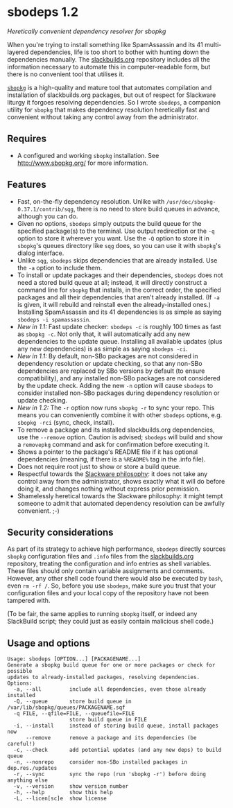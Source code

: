 # sbodeps 1.2
*Heretically convenient dependency resolver for sbopkg*

When you're trying to install something like SpamAssassin and its 41 multi-layered dependencies, life is too short to bother with hunting down the dependencies manually. The [slackbuilds.org](http://www.slackbuilds.org/) repository includes all the information necessary to automate this in computer-readable form, but there is no convenient tool that utilises it.

[`sbopkg`](http://www.sbopkg.org/) is a high-quality and mature tool that automates compilation and installation of slackbuilds.org packages, but out of respect for Slackware liturgy it forgoes resolving dependencies. So I wrote `sbodeps`, a companion utility for `sbopkg` that makes dependency resolution heretically fast and convenient without taking any control away from the administrator.

## Requires

* A configured and working `sbopkg` installation. See http://www.sbopkg.org/ for more information.

## Features

* Fast, on-the-fly dependency resolution. Unlike with `/usr/doc/sbopkg-0.37.1/contrib/sqg`, there is no need to store build queues in advance, although you can do.
* Given no options, `sbodeps` simply outputs the build queue for the specified package(s) to the terminal. Use output redirection or the `-q` option to store it wherever you want. Use the `-Q` option to store it in `sbopkg`'s queues directory like `sqg` does, so you can use it with `sbopkg`'s dialog interface.
* Unlike `sqg`, `sbodeps` skips dependencies that are already installed. Use the `-a` option to include them.
* To install or update packages and their dependencies, `sbodeps` does not need a stored build queue at all; instead, it will directly construct a command line for `sbopkg` that installs, in the correct order, the specified packages and all their dependencies that aren't already installed. (If `-a` is given, it will rebuild and reinstall even the already-installed ones.) Installing SpamAssassin and its 41 dependencies is as simple as saying `sbodeps -i spamassassin`.
* *New in 1.1:* Fast update checker: `sbodeps -c` is roughly 100 times as fast as `sbopkg -c`. Not only that, it will automatically add any new dependencies to the update queue. Installing all available updates (plus any new dependencies) is as simple as saying `sbodeps -ci`.
* *New in 1.1:* By default, non-SBo packages are not considered in dependency resolution or update checking, so that any non-SBo dependencies are replaced by SBo versions by default (to ensure compatibility), and any installed non-SBo packages are not considered by the update check. Adding the new `-n` option will cause `sbodeps` to consider installed non-SBo packages during dependency resolution or update checking.
* *New in 1.2:* The `-r` option now runs `sbopkg -r` to sync your repo. This means you can conveniently combine it with other `sbodeps` options, e.g. `sbopkg -rci` (sync, check, install).
* To remove a package and its installed slackbuilds.org dependencies, use the `--remove` option. Caution is advised; `sbodeps` will build and show a `removepkg` command and ask for confirmation before executing it.
* Shows a pointer to the package's README file if it has optional dependencies (meaning, if there is a `%README%` tag in the .info file).
* Does not require root just to show or store a build queue.
* Respectful towards the [Slackware philosophy](http://docs.slackware.com/slackware:philosophy): it does not take any control away from the administrator, shows exactly what it will do before doing it, and changes nothing without express prior permission.
* Shamelessly heretical towards the Slackware philosophy: it might tempt someone to admit that automated dependency resolution can be awfully convenient. ;-)

## Security considerations

As part of its strategy to achieve high performance, `sbodeps` directly sources `sbopkg` configuration files and `.info` files from the [slackbuilds.org](http://www.slackbuilds.org/) repository, treating the configuration and info entries as shell variables. These files should only contain variable assignments and comments. However, any other shell code found there would also be executed by `bash`, even `rm -rf /`. So, before you use `sbodeps`, make sure you trust that your configuration files and your local copy of the repository have not been tampered with.

(To be fair, the same applies to running `sbopkg` itself, or indeed any SlackBuild script; they could just as easily contain malicious shell code.)

## Usage and options

    Usage: sbodeps [OPTION...] [PACKAGENAME...]
    Generate a sbopkg build queue for one or more packages or check for possible
    updates to already-installed packages, resolving dependencies.
    Options:
      -a, --all         include all dependencies, even those already installed
      -Q, --queue       store build queue in /var/lib/sbopkg/queues/PACKAGENAME.sqf
      -q FILE, --qfile=FILE, --queuefile=FILE
                        store build queue in FILE
      -i, --install     instead of storing build queue, install packages now
          --remove      remove a package and its dependencies (be careful!)
      -c, --check       add potential updates (and any new deps) to build queue
      -n, --nonrepo     consider non-SBo installed packages in dep.res./updates
      -r, --sync        sync the repo (run 'sbopkg -r') before doing anything else
      -v, --version     show version number
      -h, --help        show this help
      -L, --licen[sc]e  show license
